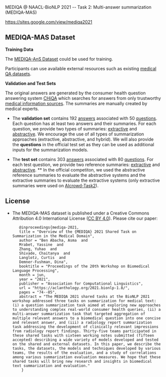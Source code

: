 MEDIQA @ NAACL-BioNLP 2021 -- Task 2: Multi-answer summarization (MEDIQA-MAS)

https://sites.google.com/view/mediqa2021

## <h2>MEDIQA-MAS Dataset</h2>

**Training Data**

The [MEDIQA-AnS Dataset](https://www.nature.com/articles/s41597-020-00667-z) could be used for training. 

Participants can use available external resources such as existing [medical QA datasets](https://github.com/abachaa/Existing-Medical-QA-Datasets). 


**Validation and Test Sets**

The original answers are generated by the consumer health question answering system [CHiQA](https://chiqa.nlm.nih.gov/) which searches for answers from only trustworthy [medical information sources](https://bmcbioinformatics.biomedcentral.com/articles/10.1186/s12859-019-3119-4).  The summaries are manually created by medical experts. 

- The **validation set** contains 192 [answers](https://github.com/abachaa/MEDIQA2021/blob/main/Task2/Validation/MEDIQA2021_Task2_ValidationSet_Answers.xlsx) associated with 50 [questions](https://github.com/abachaa/MEDIQA2021/blob/main/Task2/Validation/MEDIQA2021_Task2_VAlidationSet_ShortQuestions.txt). Each question has at least two answers and their summaries.  For each question, we provide two types of summaries:  [extractive](https://github.com/abachaa/MEDIQA2021/blob/main/Task2/Validation/MEDIQA2021_Task2_ValidationSet_MultiExtractiveSummaries.txt) and [abstractive](https://github.com/abachaa/MEDIQA2021/blob/main/Task2/Validation/MEDIQA2021_Task2_ValidationSet_MultiAbstrativeSummaries.txt). We encourage the use of all types of summarization approaches (extractive, abstractive, and hybrid). We will also provide the **questions** in the official test set as they can be used as additional inputs for the summarization models.
 
- The **test set** contains 303 [answers](https://github.com/abachaa/MEDIQA2021/blob/main/Task2/Test/MEDIQA2021_Task2_MAS_TestSet_Answers.xlsx) associated with 80 [questions](https://github.com/abachaa/MEDIQA2021/blob/main/Task2/Test/MEDIQA2021_Task2_MAS_TestSet_shortQuestions.txt). For each test question, we provide two reference summaries: [extractive](https://github.com/abachaa/MEDIQA2021/blob/main/Task2/Test/MEDIQA2021_Task2_TestSet_MultiExtractiveSummaries.txt) and [abstractive](https://github.com/abachaa/MEDIQA2021/blob/main/Task2/Test/MEDIQA2021_Task2_TestSet_MultiAbstrativeSummaries.txt). ** In the official competiton, we used the abstractive reference summaries to evaluate the abstractive systems and the extractive summaries to evaluate the extractive systems (only extractive summaries were used on [AIcrowd-Task2](https://www.aicrowd.com/challenges/mediqa-2021/problems/mediqa-2021-multi-answer-summarization-mas/leaderboards?challenge_round_id=741)). 

## <h2>License</h2>
- The MEDIQA-MAS dataset is published under a Creative Commons Attribution 4.0 International License ([CC BY 4.0](https://creativecommons.org/licenses/by/4.0/)). Please cite our paper: 

         @inproceedings{mediqa-2021,
         title = "Overview of the {MEDIQA} 2021 Shared Task on Summarization in the Medical Domain",
         author = "Ben Abacha, Asma  and
         Mrabet, Yassine  and
         Zhang, Yuhao  and
         Shivade, Chaitanya  and
         Langlotz, Curtis  and
         Demner-Fushman, Dina",
         booktitle = "Proceedings of the 20th Workshop on Biomedical Language Processing",
         month = jun,
         year = "2021",
         publisher = "Association for Computational Linguistics",
         url = "https://aclanthology.org/2021.bionlp-1.8/",
         pages = "74--85",
         abstract = "The MEDIQA 2021 shared tasks at the BioNLP 2021 workshop addressed three tasks on summarization for medical text: (i) a question summarization task aimed at exploring new approaches to understanding complex real-world consumer health queries, (ii) a multi-answer summarization task that targeted aggregation of multiple relevant answers to a biomedical question into one concise and relevant answer, and (iii) a radiology report summarization task addressing the development of clinically relevant impressions from radiology report findings. Thirty-five teams participated in these shared tasks with sixteen working notes submitted (fifteen accepted) describing a wide variety of models developed and tested on the shared and external datasets. In this paper, we describe the tasks, the datasets, the models and techniques developed by various teams, the results of the evaluation, and a study of correlations among various summarization evaluation measures. We hope that these shared tasks will bring new research and insights in biomedical text summarization and evaluation."
          }
